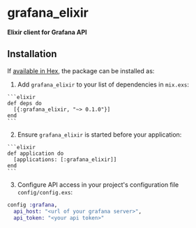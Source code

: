 # grafana_elixir

**Elixir client for Grafana API**

## Installation

If [available in Hex](https://hex.pm/docs/publish), the package can be installed as:

  1. Add `grafana_elixir` to your list of dependencies in `mix.exs`:

    ```elixir
    def deps do
      [{:grafana_elixir, "~> 0.1.0"}]
    end
    ```

  2. Ensure `grafana_elixir` is started before your application:

    ```elixir
    def application do
      [applications: [:grafana_elixir]]
    end
    ```

  3. Configure API access in your project's configuration file `config/config.exs`:

  ```elixir
  config :grafana,
    api_host: "<url of your grafana server>",
    api_token: "<your api token>"
  ```
